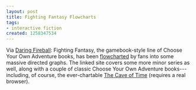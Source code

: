 ```yaml
---
layout: post
title: Fighting Fantasy Flowcharts
tags:
- interactive fiction
created: 1258347534
---
```

Via [Daring Fireball](http://daringfireball.net/linked/2009/11/13/fighting-fantasy-flowcharts):  Fighting Fantasy, the gamebook-style line of Choose Your Own Adventure books, has been [flowcharted](http://outspaced.fightingfantasy.org/SVG_Flowcharts/main.html) by fans into some massive directed graphs.  The linked site covers some more minor series as well, along with a couple of classic Choose Your Own Adventure books---including, of course, the ever-chartable [The Cave of Time](http://outspaced.fightingfantasy.org/SVG_Flowcharts/CYOA001.svgz) (requires a real browser).
